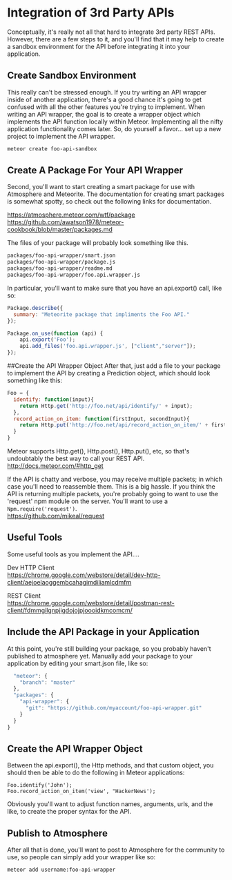 # Integration of 3rd Party APIs  

Conceptually, it's really not all that hard to integrate 3rd party REST APIs.  However, there are a few steps to it, and you'll find that it may help to create a sandbox environment for the API before integrating it into your application.


## Create Sandbox Environment  
This really can't be stressed enough.  If you try writing an API wrapper inside of another application, there's a good chance it's going to get confused with all the other features you're trying to implement.  When writing an API wrapper, the goal is to create a wrapper object which implements the API function locally within Meteor.  Implementing all the nifty application functionality comes later.  So, do yourself a favor... set up a new project to implement the API wrapper.  

```sh
meteor create foo-api-sandbox
```

## Create A Package For Your API Wrapper
Second, you'll want to start creating a smart package for use with Atmosphere and Meteorite.  The documentation for creating smart packages is somewhat spotty, so check out the following links for documentation.

https://atmosphere.meteor.com/wtf/package  
https://github.com/awatson1978/meteor-cookbook/blob/master/packages.md  

The files of your package will probably look something like this.
```sh
packages/foo-api-wrapper/smart.json
packages/foo-api-wrapper/package.js
packages/foo-api-wrapper/readme.md
packages/foo-api-wrapper/foo.api.wrapper.js
```

In particular, you'll want to make sure that you have an api.export() call, like so:

```js
Package.describe({
  summary: "Meteorite package that impliments the Foo API."
});

Package.on_use(function (api) {
    api.export('Foo');
    api.add_files('foo.api.wrapper.js', ["client","server"]);
});

```

##Create the API Wrapper Object
After that, just add a file to your package to implement the API by creating a Prediction object, which should look something like this:

```js
Foo = {
  identify: function(input){
    return Http.get('http://foo.net/api/identify/' + input);    
  },
  record_action_on_item: function(firstInput, secondInput){
    return Http.put('http://foo.net/api/record_action_on_item/' + firstInput + '&' + secondInput);    
  }
}
```

Meteor supports Http.get(), Http.post(), Http.put(), etc, so that's undoubtably the best way to call your REST API.
http://docs.meteor.com/#http_get

If the API is chatty and verbose, you may receive multiple packets; in which case you'll need to reassemble them.  This is a big hassle.  If you think the API is returning multiple packets, you're probably going to want to use the 'request' npm module on the server.  You'll want to use a ``Npm.require('request')``.  
https://github.com/mikeal/request



## Useful Tools  
Some useful tools as you implement the API....

Dev HTTP Client  
https://chrome.google.com/webstore/detail/dev-http-client/aejoelaoggembcahagimdiliamlcdmfm

REST Client  
https://chrome.google.com/webstore/detail/postman-rest-client/fdmmgilgnpjigdojojpjoooidkmcomcm/


## Include the API Package in your Application  
At this point, you're still building your package, so you probably haven't published to atmosphere yet.  Manually add your package to your application by editing your smart.json file, like so:  
```js
  "meteor": {
    "branch": "master"
  },
  "packages": {
    "api-wrapper": {
      "git": "https://github.com/myaccount/foo-api-wrapper.git"
    }
  }
}
```


## Create the API Wrapper Object
Between the api.export(), the Http methods, and that custom object, you should then be able to do the following in Meteor applications:

    Foo.identify('John');
    Foo.record_action_on_item('view', "HackerNews');

Obviously you'll want to adjust function names, arguments, urls, and the like, to create the proper syntax for the API.  

## Publish to Atmosphere  
After all that is done, you'll want to post to Atmosphere for the community to use, so people can simply add your wrapper like so:

```
meteor add username:foo-api-wrapper
```



